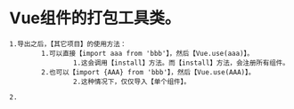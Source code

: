 # Vue组件的打包工具类。

    1.导出之后，【其它项目】的使用方法：
            1.可以直接【import aaa from 'bbb'】，然后【Vue.use(aaa)】。
                    1.这会调用【install】方法。而【install】方法，会注册所有组件。
            2.也可以【import {AAA} from 'bbb'】，然后【Vue.use(AAA)】。
                    2.这种情况下，仅仅导入【单个组件】。
    
    2.
